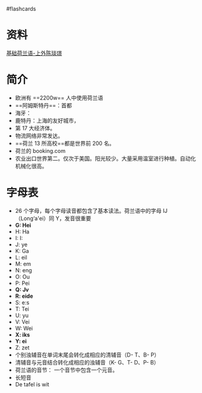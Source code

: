 #flashcards 

# 资料
[基础荷兰语-上外陈琰璟](https://www.bilibili.com/video/BV16a4y1f7ed/?p=2&spm_id_from=pageDriver&vd_source=a64af32d8dabf7e236df4f3ce602a593)

# 简介
- 欧洲有 ==2200w== 人中使用荷兰语
- ==阿姆斯特丹==：首都
- 海牙：
- 鹿特丹：上海的友好城市，
- 第 17 大经济体。
- 物流网络非常发达。
- ==荷兰 13 所高校==都是世界前 200 名。
- 荷兰的 booking.com
- 农业出口世界第二。仅次于美国。阳光较少。大量采用温室进行种植。自动化机械化很高。
# 字母表
- 26 个字母，每个字母读音都包含了基本读法。荷兰语中的字母 IJ（Long‘a'ei）同 Y，发音很重要
- **G: Hei**
- H: Ha
- I: I:
- J: ye
- K: Ga
- L: eil
- M: em
- N: eng
- O: Ou
- P: Pei
- **Q: Jv**
- **R: eide**
- S: e:s
- T: Tei
- U: yu
- V: Vei
- W: Wei
- **X: iks**
- **Y: ei**
- Z: zet
- 个别浊辅音在单词末尾会转化成相应的清辅音（D- T、B- P）
- 清辅音与元音结合转化成相应的浊辅音（K- G、T- D、P- B）
- 荷兰语的音节： 一个音节中包含一个元音。
- 长短音
- De tafel is wit  <!--SR:!2023-02-15-18-59,10,250!2023-02-06-17-41,5,250!2023-02-05-17-36,4,250-->
